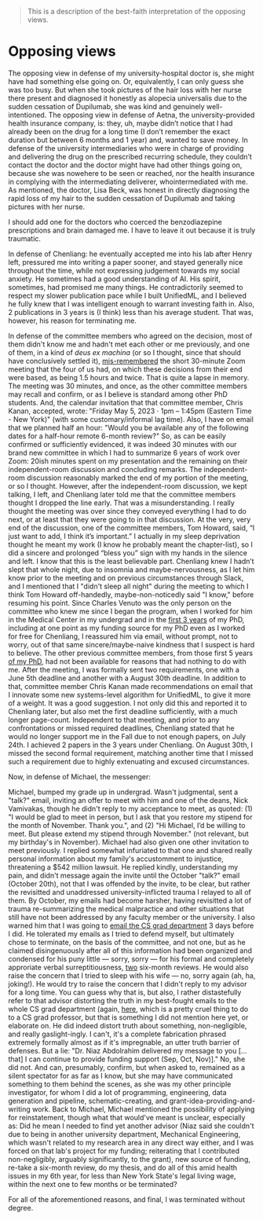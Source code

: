> This is a description of the best-faith interpretation of the opposing views.

# Opposing views

The opposing view in defense of my university-hospital doctor is, she might have had something else going on. Or, equivalently, I can only guess she was too busy. But when she took pictures of the hair loss with her nurse there present and diagnosed it honestly as alopecia universalis due to the sudden cessation of Dupilumab, she was kind and genuinely well-intentioned. The opposing view in defense of Aetna, the university-provided health insurance company, is: they, uh, maybe didn’t notice that I had already been on the drug for a long time (I don’t remember the exact duration but between 6 months and 1 year) and, wanted to save money. In defense of the university intermediaries who were in charge of providing and delivering the drug on the prescribed recurring schedule, they couldn’t contact the doctor and the doctor might have had other things going on, because she was nowehere to be seen or reached, nor the health insurance in complying with the intermediating deliverer, whointermediated with me. As mentioned, the doctor, Lisa Beck, was honest in directly diagnosing the rapid loss of my hair to the sudden cessation of Dupilumab and taking pictures with her nurse. 

I should add one for the doctors who coerced the benzodiazepine prescriptions and brain damaged me. I have to leave it out because it is truly traumatic.

In defense of Chenliang: he eventually accepted me into his lab after Henry left, pressured me into writing a paper sooner, and stayed generally nice throughout the time, while not expressing judgement towards my social anxiety. He sometimes had a good understanding of AI. His spirit, sometimes, had promised me many things. He contradictorily seemed to respect my slower publication pace while I built UnifiedML, and I believed he fully knew that I was intelligent enough to warrant investing faith in. Also, 2 publications in 3 years is (I think) less than his average student. That was, however, his reason for terminating me.

In defense of the committee members who agreed on the decision, most of them didn't know me and hadn't met each other or me previously, and one of them, in a kind of *deus ex machina* (or so I thought, since that should have conclusively settled it), [mis-remembered](https://github.com/slerman12/Detective-Sam/blob/main/4-Faith.md) the short 30-minute Zoom meeting that the four of us had, on which these decisions from their end were based, as being 1.5 hours and twice. That is quite a lapse in memory. The meeting was 30 minutes, and once, as the other committee members may recall and confirm, or as I believe is standard among other PhD students. And, the calendar invitation that that committee member, Chris Kanan, accepted, wrote: "Friday May 5, 2023 ⋅ 1pm – 1:45pm (Eastern Time - New York)" (with some customary/informal lag time). Also, I have on email that we planned half an hour: "Would you be available any of the following dates for a half-hour remote 6-month review?" So, as can be easily confirmed or sufficiently evidenced, it was indeed 30 minutes with our brand new committee in which I had to summarize 6 years of work over Zoom: 20ish minutes spent on my presentation and the remaining on their independent-room discussion and concluding remarks. The independent-room discussion reasonably marked the end of my portion of the meeting, or so I thought. However, after the independent-room discussion, we kept talking, I left, and Chenliang later told me that the committee members thought I dropped the line early. That was a misunderstanding. I really thought the meeting was over since they conveyed everything I had to do next, or at least that they were going to in that discussion. At the very, very end of the discussion, one of the committee members, Tom Howard, said, “I just want to add, I think it’s important.” I actually in my sleep deprivation thought he meant my work (I know he probably meant the chapter-list), so I did a sincere and prolonged “bless you” sign with my hands in the silence and left. I know that this is the least believable part. Chenliang knew I hadn’t slept that whole night, due to insomnia and maybe-nervousness, as I let him know prior to the meeting and on previous circumstances through Slack, and I mentioned that I "didn't sleep all night" during the meeting to which I think Tom Howard off-handedly, maybe-non-noticedly said "I know," before resuming his point. Since Charles Venuto was the only person on the committee who knew me since I began the program, when I worked for him in the Medical Center in my undergrad and in the [first 3 years](https://github.com/slerman12/Detective-Sam/blob/main/5-Early-work-in-program.md) of my PhD, including at one point as my funding source for my PhD even as I worked for free for Chenliang, I reassured him via email, without prompt, not to worry, out of that same sincere/maybe-naive kindness that I suspect is hard to believe. The other previous committee members, from those first 5 years [of my PhD](https://github.com/slerman12/Detective-Sam/blob/main/6-Indebted.md), had not been available for reasons that had nothing to do with me. After the meeting, I was formally sent two requirements, one with a June 5th deadline and another with a August 30th deadline. In addition to that, committee member Chris Kanan made recommendations on email that I innovate some new systems-level algorithm for UnifiedML, to give it more of a weight. It was a good suggestion. I not only did this and reported it to Chenliang later, but also met the first deadline sufficiently, with a much longer page-count. Independent to that meeting, and prior to any confrontations or missed required deadlines, Chenliang stated that he would no longer support me in the Fall due to not enough papers, on July 24th. I achieved 2 papers in the 3 years under Chenliang. On August 30th, I missed the second formal requirement, matching another time that I missed such a requirement due to highly extenuating and excused circumstances.

Now, in defense of Michael, the messenger:

Michael, bumped my grade up in undergrad. Wasn't judgmental, sent a "talk?" email, inviting an offer to meet with him and one of the deans, Nick Vamivakas, though he didn't reply to my acceptance to meet, as quoted: (1) "I would be glad to meet in person, but I ask that you restore my stipend for the month of November. Thank you.", and (2) "Hi Michael, I’d be willing to meet. But please extend my stipend through November." (not relevant, but my birthday's in November). Michael had also given one other invitation to meet previously. I replied somewhat infuriated to that one and shared really personal information about my family's accustomment to injustice, threatening a $542 million lawsuit. He replied kindly, understanding my pain, and didn't message again the invite until the October "talk?" email (October 20th), not that I was offended by the invite, to be clear, but rather the revisitted and unaddressed university-inflicted trauma I relayed to all of them. By October, my emails had become harsher, having revisitted a lot of trauma re-summarizing the medical malpractice and other situations that still have not been addressed by any faculty member or the university. I also warned him that I was going to [email the CS grad department](https://github.com/slerman12/Detective-Sam/blob/main/3-Grads-Alliance.md) 3 days before I did. He tolerated my emails as I tried to defend myself, but ultimately chose to terminate, on the basis of the committee, and not one, but as he claimed disingenuously after all of this information had been organized and condensed for his puny little — sorry, sorry — for his formal and completely approriate verbal surreptitiousness, [two](https://github.com/slerman12/Detective-Sam/blob/main/7-Ongoing.md) six-month reviews. He would also raise the concern that I tried to sleep with his wife — no, sorry again (ah, ha, joking!). He would try to raise the concern that I didn't reply to my advisor for a long time. You can guess why that is, but also, I rather distastefully refer to that advisor distorting the truth in my best-fought emails to the whole CS grad department (again, [here](https://github.com/slerman12/Detective-Sam/blob/main/3-Grads-Alliance.md), which is a pretty cruel thing to do to a CS grad professor, but that is something I did not mention here yet, or elaborate on. He did indeed distort truth about something, non-negligible, and really gaslight-ingly. I can't, it's a complete fabrication phrased extremely formally almost as if it's impregnable, an utter truth barrier of defenses. But a lie: "Dr. Niaz Abdolrahim delivered my message to you [... that] I can continue to provide funding support (Sep, Oct, Nov)]." No, she did not. And can, presumably, confirm, but when asked to, remained as a silent spectator for as far as I know, but she may have communicated something to them behind the scenes, as she was my other principle investigator, for whom I did a lot of programming, engineering, data generation and pipeline, schematic-creating, and grant-idea-providing-and-writing work. Back to Michael, Michael mentioned the possibility of applying for reinstatement, though what that would've meant is unclear, especially as: Did he mean I needed to find yet another advisor (Niaz said she couldn't due to being in another university department, Mechanical Engineering, which wasn't related to my research area in any direct way either, and I was forced on that lab's project for my funding; reiterating that I contributed non-negligibly, arguably significantly, to the grant), new source of funding, re-take a six-month review, do my thesis, and do all of this amid health issues in my 6th year, for less than New York State's legal living wage, within the next one to few months or be terminated? 

For all of the aforementioned reasons, and final, I was terminated without degree.
